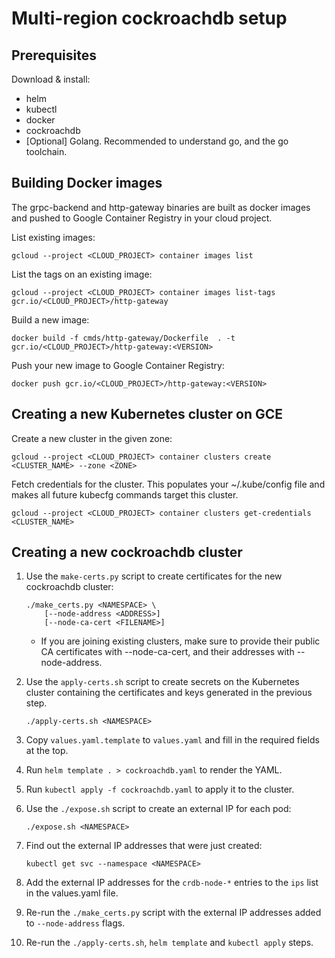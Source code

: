 # Multi-region cockroachdb setup

## Prerequisites

Download & install:

*   helm
*   kubectl
*   docker
*   cockroachdb
*   [Optional] Golang. Recommended to understand go, and the go toolchain.


## Building Docker images

The grpc-backend and http-gateway binaries are built as docker images and pushed
to Google Container Registry in your cloud project.

List existing images:

    gcloud --project <CLOUD_PROJECT> container images list

List the tags on an existing image:

    gcloud --project <CLOUD_PROJECT> container images list-tags gcr.io/<CLOUD_PROJECT>/http-gateway

Build a new image:

    docker build -f cmds/http-gateway/Dockerfile  . -t gcr.io/<CLOUD_PROJECT>/http-gateway:<VERSION>

Push your new image to Google Container Registry:

    docker push gcr.io/<CLOUD_PROJECT>/http-gateway:<VERSION>


## Creating a new Kubernetes cluster on GCE

Create a new cluster in the given zone:

    gcloud --project <CLOUD_PROJECT> container clusters create <CLUSTER_NAME> --zone <ZONE>

Fetch credentials for the cluster.  This populates your \~/.kube/config file
and makes all future kubecfg commands target this cluster.

    gcloud --project <CLOUD_PROJECT> container clusters get-credentials <CLUSTER_NAME>


## Creating a new cockroachdb cluster

1.  Use the `make-certs.py` script to create certificates for the new
    cockroachdb cluster:

        ./make_certs.py <NAMESPACE> \
            [--node-address <ADDRESS>]
            [--node-ca-cert <FILENAME>]

    *   If you are joining existing clusters, make sure to provide their public
        CA certificates with --node-ca-cert, and their addresses with
        --node-address.

1.  Use the `apply-certs.sh` script to create secrets on the Kubernetes cluster
    containing the certificates and keys generated in the previous step.

        ./apply-certs.sh <NAMESPACE>

1.  Copy `values.yaml.template` to `values.yaml` and fill in the required fields
    at the top.
1.  Run `helm template . > cockroachdb.yaml` to render the YAML.
1.  Run `kubectl apply -f cockroachdb.yaml` to apply it to the cluster.
1.  Use the `./expose.sh` script to create an external IP for each pod:

        ./expose.sh <NAMESPACE>

1.  Find out the external IP addresses that were just created:

        kubectl get svc --namespace <NAMESPACE>

1.  Add the external IP addresses for the `crdb-node-*` entries to the `ips`
    list in the values.yaml file.
1.  Re-run the `./make_certs.py` script with the external IP addresses added to
    `--node-address` flags.
1.  Re-run the `./apply-certs.sh`, `helm template` and `kubectl apply` steps.
